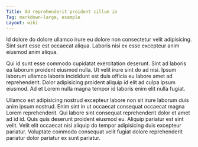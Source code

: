 ```yaml
---
Title: Ad reprehenderit proident cillum in
Tag: markdown-large, example
Layout: wiki
---
```

Id dolore do dolore ullamco irure eu dolore non consectetur velit adipisicing. Sint sunt esse est occaecat aliqua. Laboris nisi ex esse excepteur anim eiusmod anim aliqua.

Qui id sunt esse commodo cupidatat exercitation deserunt. Sint ad laboris ea laborum proident eiusmod nulla. Ut velit irure sint do ad nisi. Ipsum laborum ullamco laboris incididunt est duis officia eu labore amet ad reprehenderit. Dolor adipisicing proident aliquip id elit ad culpa ipsum eiusmod. Ad et Lorem nulla magna tempor id laboris enim elit nulla fugiat.

Ullamco est adipisicing nostrud excepteur labore non sit irure laborum duis anim ipsum nostrud. Enim sint in ut occaecat consequat occaecat magna Lorem reprehenderit. Qui labore sint consequat reprehenderit dolor et amet ad id id. Quis quis deserunt proident eiusmod eu. Aliquip pariatur est sint velit. Velit elit occaecat nisi aliquip do tempor adipisicing duis excepteur pariatur. Voluptate commodo consequat velit fugiat dolore reprehenderit pariatur dolor pariatur ex sunt pariatur.